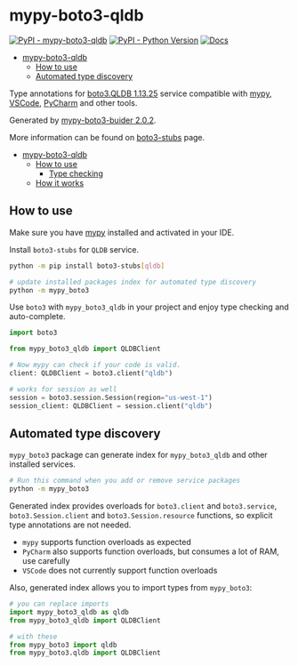 # mypy-boto3-qldb

[![PyPI - mypy-boto3-qldb](https://img.shields.io/pypi/v/mypy-boto3-qldb.svg?color=blue)](https://pypi.org/project/mypy-boto3-qldb)
[![PyPI - Python Version](https://img.shields.io/pypi/pyversions/mypy-boto3-qldb.svg?color=blue)](https://pypi.org/project/mypy-boto3-qldb)
[![Docs](https://img.shields.io/readthedocs/mypy-boto3-builder.svg?color=blue)](https://mypy-boto3-builder.readthedocs.io/)

- [mypy-boto3-qldb](#mypy-boto3-qldb)
  - [How to use](#how-to-use)
  - [Automated type discovery](#automated-type-discovery)


Type annotations for
[boto3.QLDB 1.13.25](https://boto3.amazonaws.com/v1/documentation/api/1.13.25/reference/services/qldb.html#QLDB) service
compatible with [mypy](https://github.com/python/mypy), [VSCode](https://code.visualstudio.com/),
[PyCharm](https://www.jetbrains.com/pycharm/) and other tools.

Generated by [mypy-boto3-buider 2.0.2](https://github.com/vemel/mypy_boto3_builder).

More information can be found on [boto3-stubs](https://pypi.org/project/boto3-stubs/) page.

- [mypy-boto3-qldb](#mypy-boto3-qldb)
  - [How to use](#how-to-use)
    - [Type checking](#type-checking)
  - [How it works](#how-it-works)

## How to use

Make sure you have [mypy](https://github.com/python/mypy) installed and activated in your IDE.

Install `boto3-stubs` for `QLDB` service.

```bash
python -m pip install boto3-stubs[qldb]

# update installed packages index for automated type discovery
python -m mypy_boto3
```

Use `boto3` with `mypy_boto3_qldb` in your project and enjoy type checking and auto-complete.

```python
import boto3

from mypy_boto3_qldb import QLDBClient

# Now mypy can check if your code is valid.
client: QLDBClient = boto3.client("qldb")

# works for session as well
session = boto3.session.Session(region="us-west-1")
session_client: QLDBClient = session.client("qldb")

```

## Automated type discovery

`mypy_boto3` package can generate index for `mypy_boto3_qldb` and other installed services.

```bash
# Run this command when you add or remove service packages
python -m mypy_boto3
```

Generated index provides overloads for `boto3.client` and `boto3.service`,
`boto3.Session.client` and `boto3.Session.resource` functions,
so explicit type annotations are not needed.

- `mypy` supports function overloads as expected
- `PyCharm` also supports function overloads, but consumes a lot of RAM, use carefully
- `VSCode` does not currently support function overloads

Also, generated index allows you to import types from `mypy_boto3`:

```python
# you can replace imports
import mypy_boto3_qldb as qldb
from mypy_boto3_qldb import QLDBClient

# with these
from mypy_boto3 import qldb
from mypy_boto3.qldb import QLDBClient
```